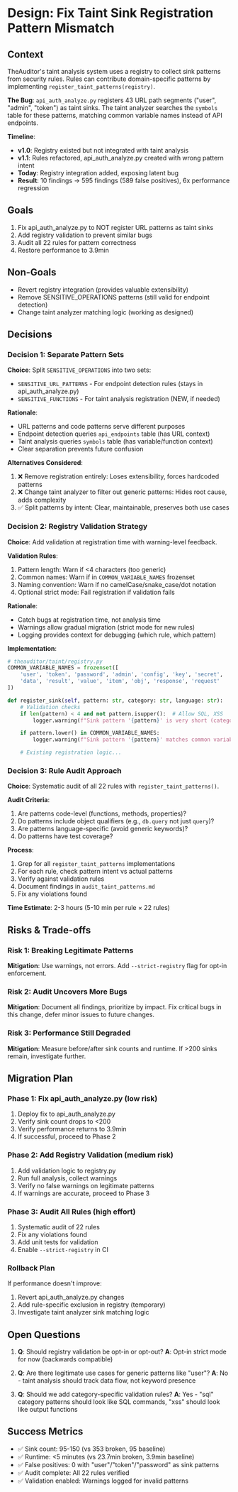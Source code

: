 # Design: Fix Taint Sink Registration Pattern Mismatch

## Context

TheAuditor's taint analysis system uses a registry to collect sink patterns from security rules. Rules can contribute domain-specific patterns by implementing `register_taint_patterns(registry)`.

**The Bug**: `api_auth_analyze.py` registers 43 URL path segments ("user", "admin", "token") as taint sinks. The taint analyzer searches the `symbols` table for these patterns, matching common variable names instead of API endpoints.

**Timeline**:
- **v1.0**: Registry existed but not integrated with taint analysis
- **v1.1**: Rules refactored, api_auth_analyze.py created with wrong pattern intent
- **Today**: Registry integration added, exposing latent bug
- **Result**: 10 findings → 595 findings (589 false positives), 6x performance regression

## Goals

1. Fix api_auth_analyze.py to NOT register URL patterns as taint sinks
2. Add registry validation to prevent similar bugs
3. Audit all 22 rules for pattern correctness
4. Restore performance to 3.9min

## Non-Goals

- Revert registry integration (provides valuable extensibility)
- Remove SENSITIVE_OPERATIONS patterns (still valid for endpoint detection)
- Change taint analyzer matching logic (working as designed)

## Decisions

### Decision 1: Separate Pattern Sets

**Choice**: Split `SENSITIVE_OPERATIONS` into two sets:
- `SENSITIVE_URL_PATTERNS` - For endpoint detection rules (stays in api_auth_analyze.py)
- `SENSITIVE_FUNCTIONS` - For taint analysis registration (NEW, if needed)

**Rationale**:
- URL patterns and code patterns serve different purposes
- Endpoint detection queries `api_endpoints` table (has URL context)
- Taint analysis queries `symbols` table (has variable/function context)
- Clear separation prevents future confusion

**Alternatives Considered**:
1. ❌ Remove registration entirely: Loses extensibility, forces hardcoded patterns
2. ❌ Change taint analyzer to filter out generic patterns: Hides root cause, adds complexity
3. ✅ Split patterns by intent: Clear, maintainable, preserves both use cases

### Decision 2: Registry Validation Strategy

**Choice**: Add validation at registration time with warning-level feedback.

**Validation Rules**:
1. Pattern length: Warn if <4 characters (too generic)
2. Common names: Warn if in `COMMON_VARIABLE_NAMES` frozenset
3. Naming convention: Warn if no camelCase/snake_case/dot notation
4. Optional strict mode: Fail registration if validation fails

**Rationale**:
- Catch bugs at registration time, not analysis time
- Warnings allow gradual migration (strict mode for new rules)
- Logging provides context for debugging (which rule, which pattern)

**Implementation**:
```python
# theauditor/taint/registry.py
COMMON_VARIABLE_NAMES = frozenset([
    'user', 'token', 'password', 'admin', 'config', 'key', 'secret',
    'data', 'result', 'value', 'item', 'obj', 'response', 'request'
])

def register_sink(self, pattern: str, category: str, language: str):
    # Validation checks
    if len(pattern) < 4 and not pattern.isupper():  # Allow SQL, XSS
        logger.warning(f"Sink pattern '{pattern}' is very short (category={category})")

    if pattern.lower() in COMMON_VARIABLE_NAMES:
        logger.warning(f"Sink pattern '{pattern}' matches common variable name (category={category})")

    # Existing registration logic...
```

### Decision 3: Rule Audit Approach

**Choice**: Systematic audit of all 22 rules with `register_taint_patterns()`.

**Audit Criteria**:
1. Are patterns code-level (functions, methods, properties)?
2. Do patterns include object qualifiers (e.g., `db.query` not just `query`)?
3. Are patterns language-specific (avoid generic keywords)?
4. Do patterns have test coverage?

**Process**:
1. Grep for all `register_taint_patterns` implementations
2. For each rule, check pattern intent vs actual patterns
3. Verify against validation rules
4. Document findings in `audit_taint_patterns.md`
5. Fix any violations found

**Time Estimate**: 2-3 hours (5-10 min per rule × 22 rules)

## Risks & Trade-offs

### Risk 1: Breaking Legitimate Patterns
**Mitigation**: Use warnings, not errors. Add `--strict-registry` flag for opt-in enforcement.

### Risk 2: Audit Uncovers More Bugs
**Mitigation**: Document all findings, prioritize by impact. Fix critical bugs in this change, defer minor issues to future changes.

### Risk 3: Performance Still Degraded
**Mitigation**: Measure before/after sink counts and runtime. If >200 sinks remain, investigate further.

## Migration Plan

### Phase 1: Fix api_auth_analyze.py (low risk)
1. Deploy fix to api_auth_analyze.py
2. Verify sink count drops to <200
3. Verify performance returns to 3.9min
4. If successful, proceed to Phase 2

### Phase 2: Add Registry Validation (medium risk)
1. Add validation logic to registry.py
2. Run full analysis, collect warnings
3. Verify no false warnings on legitimate patterns
4. If warnings are accurate, proceed to Phase 3

### Phase 3: Audit All Rules (high effort)
1. Systematic audit of 22 rules
2. Fix any violations found
3. Add unit tests for validation
4. Enable `--strict-registry` in CI

### Rollback Plan
If performance doesn't improve:
1. Revert api_auth_analyze.py changes
2. Add rule-specific exclusion in registry (temporary)
3. Investigate taint analyzer sink matching logic

## Open Questions

1. **Q**: Should registry validation be opt-in or opt-out?
   **A**: Opt-in strict mode for now (backwards compatible)

2. **Q**: Are there legitimate use cases for generic patterns like "user"?
   **A**: No - taint analysis should track data flow, not keyword presence

3. **Q**: Should we add category-specific validation rules?
   **A**: Yes - "sql" category patterns should look like SQL commands, "xss" should look like output functions

## Success Metrics

- ✅ Sink count: 95-150 (vs 353 broken, 95 baseline)
- ✅ Runtime: <5 minutes (vs 23.7min broken, 3.9min baseline)
- ✅ False positives: 0 with "user"/"token"/"password" as sink patterns
- ✅ Audit complete: All 22 rules verified
- ✅ Validation enabled: Warnings logged for invalid patterns
